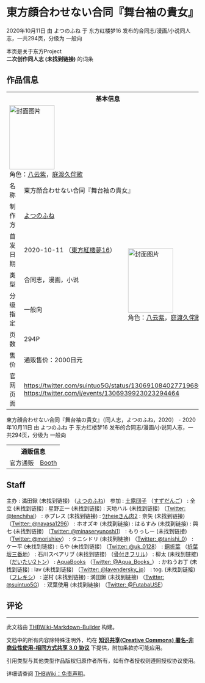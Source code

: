 # 東方顔合わせない合同『舞台袖の貴女』

<!-- source html: G:\repos\THBWiki-Markdown-Builder\THBWikiMarkdown\Temp\main\e\e8\ns0%3A%E6%9D%B1%E6%96%B9%E9%A1%94%E5%90%88%E3%82%8F%E3%81%9B%E3%81%AA%E3%81%84%E5%90%88%E5%90%8C%E3%80%8E%E8%88%9E%E5%8F%B0%E8%A2%96%E3%81%AE%E8%B2%B4%E5%A5%B3%E3%80%8F.html -->

2020年10月11日 由 よつのふね 于 东方红楼梦16 发布的合同志/漫画/小说同人志，一共294页，分级为 一般向

本页是关于东方Project  
 **二次创作同人志 (未找到链接)** 的词条

## 作品信息

<table><tbody><tr><th colspan="3">基本信息</th></tr><tr><td class="cover-artwork-mobile" colspan="2"><a href="./文件-東方顔合わせない合同『舞台袖の貴女』封面.jpg.md" class="image" title="封面图片"><img alt="封面图片" src="https://upload.thwiki.cc/thumb/7/7b/%E6%9D%B1%E6%96%B9%E9%A1%94%E5%90%88%E3%82%8F%E3%81%9B%E3%81%AA%E3%81%84%E5%90%88%E5%90%8C%E3%80%8E%E8%88%9E%E5%8F%B0%E8%A2%96%E3%81%AE%E8%B2%B4%E5%A5%B3%E3%80%8F%E5%B0%81%E9%9D%A2.jpg/118px-%E6%9D%B1%E6%96%B9%E9%A1%94%E5%90%88%E3%82%8F%E3%81%9B%E3%81%AA%E3%81%84%E5%90%88%E5%90%8C%E3%80%8E%E8%88%9E%E5%8F%B0%E8%A2%96%E3%81%AE%E8%B2%B4%E5%A5%B3%E3%80%8F%E5%B0%81%E9%9D%A2.jpg" decoding="async" loading="lazy" width="118" height="168" srcset="https://upload.thwiki.cc/thumb/7/7b/%E6%9D%B1%E6%96%B9%E9%A1%94%E5%90%88%E3%82%8F%E3%81%9B%E3%81%AA%E3%81%84%E5%90%88%E5%90%8C%E3%80%8E%E8%88%9E%E5%8F%B0%E8%A2%96%E3%81%AE%E8%B2%B4%E5%A5%B3%E3%80%8F%E5%B0%81%E9%9D%A2.jpg/177px-%E6%9D%B1%E6%96%B9%E9%A1%94%E5%90%88%E3%82%8F%E3%81%9B%E3%81%AA%E3%81%84%E5%90%88%E5%90%8C%E3%80%8E%E8%88%9E%E5%8F%B0%E8%A2%96%E3%81%AE%E8%B2%B4%E5%A5%B3%E3%80%8F%E5%B0%81%E9%9D%A2.jpg 1.5x, https://upload.thwiki.cc/thumb/7/7b/%E6%9D%B1%E6%96%B9%E9%A1%94%E5%90%88%E3%82%8F%E3%81%9B%E3%81%AA%E3%81%84%E5%90%88%E5%90%8C%E3%80%8E%E8%88%9E%E5%8F%B0%E8%A2%96%E3%81%AE%E8%B2%B4%E5%A5%B3%E3%80%8F%E5%B0%81%E9%9D%A2.jpg/236px-%E6%9D%B1%E6%96%B9%E9%A1%94%E5%90%88%E3%82%8F%E3%81%9B%E3%81%AA%E3%81%84%E5%90%88%E5%90%8C%E3%80%8E%E8%88%9E%E5%8F%B0%E8%A2%96%E3%81%AE%E8%B2%B4%E5%A5%B3%E3%80%8F%E5%B0%81%E9%9D%A2.jpg 2x" data-file-width="2549" data-file-height="3624"></a><div class="cover-char">角色：<a href="./八云紫.md" title="八云紫">八云紫</a>，<a href="./庭渡久侘歌.md" title="庭渡久侘歌">庭渡久侘歌</a></div></td>
</tr><tr><td class="label">名称</td><td colspan="2"> 東方顔合わせない合同『舞台袖の貴女』 </td></tr><tr><td class="label">制作方</td><td><a href="./よつのふね.md" title="よつのふね">よつのふね</a></td><td class="cover-artwork" rowspan="6" style="min-width:168px;"><a href="./文件-東方顔合わせない合同『舞台袖の貴女』封面.jpg.md" class="image" title="封面图片"><img alt="封面图片" src="https://upload.thwiki.cc/thumb/7/7b/%E6%9D%B1%E6%96%B9%E9%A1%94%E5%90%88%E3%82%8F%E3%81%9B%E3%81%AA%E3%81%84%E5%90%88%E5%90%8C%E3%80%8E%E8%88%9E%E5%8F%B0%E8%A2%96%E3%81%AE%E8%B2%B4%E5%A5%B3%E3%80%8F%E5%B0%81%E9%9D%A2.jpg/118px-%E6%9D%B1%E6%96%B9%E9%A1%94%E5%90%88%E3%82%8F%E3%81%9B%E3%81%AA%E3%81%84%E5%90%88%E5%90%8C%E3%80%8E%E8%88%9E%E5%8F%B0%E8%A2%96%E3%81%AE%E8%B2%B4%E5%A5%B3%E3%80%8F%E5%B0%81%E9%9D%A2.jpg" decoding="async" loading="lazy" width="118" height="168" srcset="https://upload.thwiki.cc/thumb/7/7b/%E6%9D%B1%E6%96%B9%E9%A1%94%E5%90%88%E3%82%8F%E3%81%9B%E3%81%AA%E3%81%84%E5%90%88%E5%90%8C%E3%80%8E%E8%88%9E%E5%8F%B0%E8%A2%96%E3%81%AE%E8%B2%B4%E5%A5%B3%E3%80%8F%E5%B0%81%E9%9D%A2.jpg/177px-%E6%9D%B1%E6%96%B9%E9%A1%94%E5%90%88%E3%82%8F%E3%81%9B%E3%81%AA%E3%81%84%E5%90%88%E5%90%8C%E3%80%8E%E8%88%9E%E5%8F%B0%E8%A2%96%E3%81%AE%E8%B2%B4%E5%A5%B3%E3%80%8F%E5%B0%81%E9%9D%A2.jpg 1.5x, https://upload.thwiki.cc/thumb/7/7b/%E6%9D%B1%E6%96%B9%E9%A1%94%E5%90%88%E3%82%8F%E3%81%9B%E3%81%AA%E3%81%84%E5%90%88%E5%90%8C%E3%80%8E%E8%88%9E%E5%8F%B0%E8%A2%96%E3%81%AE%E8%B2%B4%E5%A5%B3%E3%80%8F%E5%B0%81%E9%9D%A2.jpg/236px-%E6%9D%B1%E6%96%B9%E9%A1%94%E5%90%88%E3%82%8F%E3%81%9B%E3%81%AA%E3%81%84%E5%90%88%E5%90%8C%E3%80%8E%E8%88%9E%E5%8F%B0%E8%A2%96%E3%81%AE%E8%B2%B4%E5%A5%B3%E3%80%8F%E5%B0%81%E9%9D%A2.jpg 2x" data-file-width="2549" data-file-height="3624"></a><div class="cover-char">角色：<a href="./八云紫.md" title="八云紫">八云紫</a>，<a href="./庭渡久侘歌.md" title="庭渡久侘歌">庭渡久侘歌</a></div></td>
</tr><tr><td class="label">首发日期</td><td>2020-10-11&#160;（<a href="/展会作品列表?e=%E4%B8%9C%E6%96%B9%E7%BA%A2%E6%A5%BC%E6%A2%A6%2316">東方紅楼夢16</a>）</td></tr><tr><td class="label">类型</td><td>合同志，漫画，小说</td></tr><tr><td class="label">分级指定</td><td>一般向</td></tr><tr><td class="label">页数</td><td>294P</td></tr><tr><td class="label">售价</td><td>通贩售价：2000日元</td></tr>
<tr><td class="label">官网页面</td><td colspan="2"><a rel="nofollow" class="external free" href="https://twitter.com/suintuo5G/status/1306910840277196801">https://twitter.com/suintuo5G/status/1306910840277196801</a><br><a rel="nofollow" class="external free" href="https://twitter.com/i/events/1306939923023294464">https://twitter.com/i/events/1306939923023294464</a></td></tr></tbody></table>

東方顔合わせない合同『舞台袖の貴女』（同人志，よつのふね，2020） - 2020年10月11日 由 よつのふね 于 东方红楼梦16 发布的合同志/漫画/小说同人志，一共294页，分级为 一般向

<table><tbody><tr><th colspan="3">通贩信息</th></tr><tr><td class="label">官方通贩</td><td colspan="2"><a rel="nofollow" class="external text" href="https://4shipsdok.booth.pm/items/2463991">Booth</a></td></tr></tbody></table>



## Staff
主办
: 満田鍬 (未找到链接) （[よつのふね](./よつのふね.md)）
参加
: [土露団子](./土露団子.md) （[すずだんご](./すずだんご.md)）
: 全立 (未找到链接)
: 星野正一 (未找到链接)
: 天地ハル (未找到链接) （[Twitter: @tenchihal](https://twitter.com/tenchihal)）
: ホプレス (未找到链接)
: [ｳｵheieきん肉2](./ｳｵheieきん肉２.md)
: 奈矢 (未找到链接) （[Twitter: @nayasa1296](https://twitter.com/nayasa1296)）
: ホオズキ (未找到链接)
: はるすみ (未找到链接)
: 與七 (未找到链接) （[Twitter: @minaseryunoshi1](https://twitter.com/minaseryunoshi1)）
: もりっしー (未找到链接) （[Twitter: @morishiey](https://twitter.com/morishiey)）
: タニシドリ (未找到链接) （[Twitter: @tanishi_0](https://twitter.com/tanishi_0)）
: ケー平 (未找到链接)
: らや (未找到链接) （[Twitter: @uk_0128](https://twitter.com/uk_0128)）
: [銅折葉](./銅折葉.md) （[折葉坂三番地](./折葉坂三番地.md)）
: 石川スペアリブ (未找到链接) （[骨付きフリル](./骨付きフリル.md)）
: 柳太 (未找到链接) （[だいたい2トン](./だいたい2トン.md)）
: [AquaBooks](./AquaBooks.md) （[Twitter: @Aqua_Books_](https://twitter.com/Aqua_Books_)）
: かねうお丁 (未找到链接)
: lav (未找到链接) （[Twitter: @lavendersky_jp](https://twitter.com/lavendersky_jp)）
: tog. (未找到链接) （[フレキシ](./フレキシ.md)）
: 逆村 (未找到链接)
: 満田鍬 (未找到链接) （[Twitter: @suintuo5G](https://twitter.com/suintuo5G)）
: 双葉使用 (未找到链接) （[Twitter: @FutabaUSE](https://twitter.com/FutabaUSE)）


## 评论




---

此文档由 [THBWiki-Markdown-Builder](https://github.com/Delsin-Yu/THBWiki-Markdown-Builder) 构建。

文档中的所有内容除特殊注明外，均在 [**知识共享(Creative Commons) 署名-非商业性使用-相同方式共享 3.0 协议**](https://creativecommons.org/licenses/by-sa/3.0/deed.zh-hans) 下提供，附加条款亦可能应用。

引用类型与其他类型作品版权归原作者所有，如有作者授权则遵照授权协议使用。

详细请查阅 [THBWiki：免责声明](https://thbwiki.cc/THBWiki:%E5%85%8D%E8%B4%A3%E5%A3%B0%E6%98%8E)。

